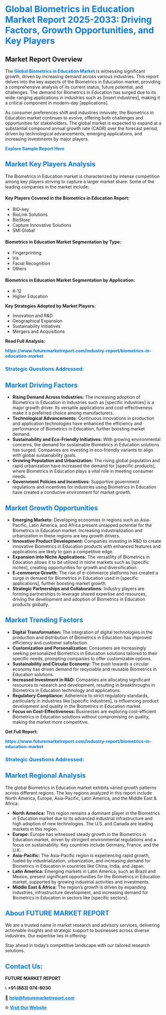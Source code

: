 <h1 style="color: #007BFF;">Global Biometrics in Education Market Report 2025-2033: Driving Factors, Growth Opportunities, and Key Players</h1>

<section id="overview">
<h2>Market Report Overview</h2>
<p>The <a href="https://www.futuremarketreport.com/industry-report/biometrics-in-education-market" style="color: #007BFF; text-decoration: none;"><strong>Global Biometrics in Education Market</strong></a> is witnessing significant growth, driven by increasing demand across various industries. This report delves into the key aspects of the Biometrics in Education market, providing a comprehensive analysis of its current status, future potential, and challenges. The demand for Biometrics in Education has surged due to its wide-ranging applications in industries such as [insert industries], making it a critical component in modern-day [applications].</p>
<p>As consumer preferences shift and industries innovate, the Biometrics in Education market continues to evolve, offering both challenges and opportunities for stakeholders. The global market is expected to expand at a substantial compound annual growth rate (CAGR) over the forecast period, driven by technological advancements, emerging applications, and increasing investments by major players.</p>
</section>

<section id="overview">
<p><a href="https://www.futuremarketreport.com/request-sample/reportId=64008" style="color: #007BFF; text-decoration: none;"><strong>Explore Sample Report Here</strong></a></p>
</section>

<section id="key-players">
<h2 style="color: #007BFF;">Market Key Players Analysis</h2>
<p>The Biometrics in Education market is characterized by intense competition among key players striving to capture a larger market share. Some of the leading companies in the market include:</p>
<h4>Key Players Covered in the Biometrics in Education Report:</h4>
<ul><li>BIO-key</li><li>BioLink Solutions</li><li>BioStore</li><li>Capture Innovative Solutions</li><li>SMI Global</li></ul>
<h4>Biometrics in Education Market Segmentation by Type:</h4>
<ul><li>Fingerprinting</li><li>Iris</li><li>Facial Recognition</li><li>Others</li></ul>

<h4>Biometrics in Education Market Segmentation by Application:</h4>
<ul><li>K-12</li><li>Higher Education</li></ul>
<p><strong>Key Strategies Adopted by Market Players:</strong></p>
<ul>
<li>Innovation and R&D</li>
<li>Geographical Expansion</li>
<li>Sustainability Initiatives</li>
<li>Mergers and Acquisitions</li>
</ul>
</section>

<section>
<p><strong>Read Full Analysis: </strong></p><a href="https://www.futuremarketreport.com/industry-report/biometrics-in-education-market" style="color: #007BFF; text-decoration: none;"><strong>https://www.futuremarketreport.com/industry-report/biometrics-in-education-market</strong></a>
<h3 style="color: #007BFF;">Strategic Questions Addressed:</h3>
</section>

<section id="driving-factors">
<h2 style="color: #007BFF;">Market Driving Factors</h2>
<ul>
<li><strong>Rising Demand Across Industries:</strong> The increasing adoption of Biometrics in Education in industries such as [specific industries] is a major growth driver. Its versatile applications and cost-effectiveness make it a preferred choice among manufacturers.</li>
<li><strong>Technological Advancements:</strong> Continuous innovations in production and application technologies have enhanced the efficiency and performance of Biometrics in Education, further boosting market demand.</li>
<li><strong>Sustainability and Eco-Friendly Initiatives:</strong> With growing environmental concerns, the demand for sustainable Biometrics in Education solutions has surged. Companies are investing in eco-friendly variants to align with global sustainability goals.</li>
<li><strong>Growing Population and Urbanization:</strong> The rising global population and rapid urbanization have increased the demand for [specific products], where Biometrics in Education plays a vital role in meeting consumer needs.</li>
<li><strong>Government Policies and Incentives:</strong> Supportive government regulations and incentives for industries using Biometrics in Education have created a conducive environment for market growth.</li>
</ul>
</section>

<section id="growth-opportunities">
<h2 style="color: #007BFF;">Market Growth Opportunities</h2>
<ul>
<li><strong>Emerging Markets:</strong> Developing economies in regions such as Asia-Pacific, Latin America, and Africa present untapped potential for the Biometrics in Education market. Increasing industrialization and urbanization in these regions are key growth drivers.</li>
<li><strong>Innovative Product Development:</strong> Companies investing in R&D to create innovative Biometrics in Education products with enhanced features and applications are likely to gain a competitive edge.</li>
<li><strong>Expansion into Niche Applications:</strong> The versatility of Biometrics in Education allows it to be utilized in niche markets such as [specific niches], creating opportunities for growth and diversification.</li>
<li><strong>E-commerce Growth:</strong> The rise of e-commerce platforms has created a surge in demand for Biometrics in Education used in [specific applications], further boosting market growth.</li>
<li><strong>Strategic Partnerships and Collaborations:</strong> Industry players are forming partnerships to leverage shared expertise and resources, driving the development and adoption of Biometrics in Education products globally.</li>
</ul>
</section>

<section id="trending-factors">
<h2 style="color: #007BFF;">Market Trending Factors</h2>
<ul>
<li><strong>Digital Transformation:</strong> The integration of digital technologies in the production and distribution of Biometrics in Education has improved efficiency and customer satisfaction.</li>
<li><strong>Customization and Personalization:</strong> Consumers are increasingly seeking personalized Biometrics in Education solutions tailored to their specific needs, prompting companies to offer customizable options.</li>
<li><strong>Sustainability and Circular Economy:</strong> The push towards a circular economy has driven demand for recyclable and reusable Biometrics in Education solutions.</li>
<li><strong>Increased Investment in R&D:</strong> Companies are allocating significant resources to research and development, resulting in breakthroughs in Biometrics in Education technology and applications.</li>
<li><strong>Regulatory Compliance:</strong> Adherence to strict regulatory standards, particularly in industries like [specific industries], is influencing product development and quality in the Biometrics in Education market.</li>
<li><strong>Focus on Cost-Effectiveness:</strong> Businesses are exploring cost-efficient Biometrics in Education solutions without compromising on quality, making the market more competitive.</li>
</ul>
</section>

<section>
<p><strong>Get Full Report: </strong></p><a href="https://www.futuremarketreport.com/industry-report/biometrics-in-education-market" style="color: #007BFF; text-decoration: none;"><strong>https://www.futuremarketreport.com/industry-report/biometrics-in-education-market</strong></a>
<h3 style="color: #007BFF;">Strategic Questions Addressed:</h3>
</section>


<section id="regional-analysis">
<h2 style="color: #007BFF;">Market Regional Analysis</h2>
<p>The global Biometrics in Education market exhibits varied growth patterns across different regions. The key regions analyzed in this report include North America, Europe, Asia-Pacific, Latin America, and the Middle East & Africa:</p>
<ul>
<li><strong>North America:</strong> This region remains a dominant player in the Biometrics in Education market due to its advanced industrial infrastructure and high adoption of new technologies. The U.S. and Canada are leading markets in this region.</li>
<li><strong>Europe:</strong> Europe has witnessed steady growth in the Biometrics in Education market, driven by stringent environmental regulations and a focus on sustainability. Key countries include Germany, France, and the U.K.</li>
<li><strong>Asia-Pacific:</strong> The Asia-Pacific region is experiencing rapid growth, fueled by industrialization, urbanization, and increasing demand for Biometrics in Education in countries like China, India, and Japan.</li>
<li><strong>Latin America:</strong> Emerging markets in Latin America, such as Brazil and Mexico, present significant opportunities for the Biometrics in Education market, supported by growing industrial activities and investments.</li>
<li><strong>Middle East & Africa:</strong> The region’s growth is driven by expanding industries, infrastructure development, and increasing demand for Biometrics in Education in sectors like [specific sectors].</li>
</ul>
</section>

<footer>
<h2 style="color: #007BFF;">About FUTURE MARKET REPORT</h2>
<p>We are a trusted name in market research and advisory services, delivering actionable insights and strategic support to businesses across diverse industries. Our expertise lies in offering:</p>

<p>Stay ahead in today’s competitive landscape with our tailored research solutions.</p>

<h2 style="color: #007BFF;">Contact Us:</h2>
<p><strong>FUTURE MARKET REPORT</strong></p>
<p>📞 <strong>+91 (883) 074-8030</strong></p>
<p>📧 <strong><a href="mailto:help@futuremarketreport.com" style="color: #007BFF;">help@futuremarketreport.com</a></strong></p>
<p>🌐 <strong><a href="https://www.futuremarketreport.com/" style="color: #007BFF;">Visit Our Website</a></strong></p>
</footer>
